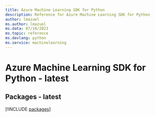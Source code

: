 ```yaml
---
title: Azure Machine Learning SDK for Python
description: Reference for Azure Machine Learning SDK for Python
author: lmazuel
ms.author: lmazuel
ms.data: 07/10/2023
ms.topic: reference
ms.devlang: python
ms.service: machinelearning
---
```

# Azure Machine Learning SDK for Python - latest
## Packages - latest
[!INCLUDE [packages](machine-learning-index.md)]